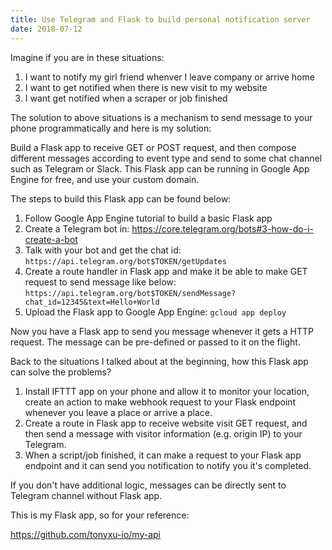 ```yaml
---
title: Use Telegram and Flask to build personal notification server
date: 2018-07-12
---
```


Imagine if you are in these situations:

1. I want to notify my girl friend whenver I leave company or arrive home
2. I want to get notified when there is new visit to my website
3. I want get notified when a scraper or job finished

The solution to above situations is a mechanism to send message to your phone programmatically and here is my solution:

Build a Flask app to receive GET or POST request, and then compose different messages according to event type and send to some chat channel such as Telegram or Slack. This Flask app can be running in Google App Engine for free, and use your custom domain.

The steps to build this Flask app can be found below:

1. Follow Google App Engine tutorial to build a basic Flask app
2. Create a Telegram bot in: https://core.telegram.org/bots#3-how-do-i-create-a-bot
3. Talk with your bot and get the chat id: `https://api.telegram.org/bot$TOKEN/getUpdates`
4. Create a route handler in Flask app and make it be able to make GET request to send message like below: `https://api.telegram.org/bot$TOKEN/sendMessage?chat_id=12345&text=Hello+World`
5. Upload the Flask app to Google App Engine: `gcloud app deploy`

Now you have a Flask app to send you message whenever it gets a HTTP request. The message can be pre-defined or passed to it on the flight.

Back to the situations I talked about at the beginning, how this Flask app can solve the problems?

1. Install IFTTT app on your phone and allow it to monitor your location, create an action to make webhook request to your Flask endpoint whenever you leave a place or arrive a place.
2. Create a route in Flask app to receive website visit GET request, and then send a message with visitor information (e.g. origin IP) to your Telegram.
3. When a script/job finished, it can make a request to your Flask app endpoint and it can send you notification to notify you it's completed.

If you don't have additional logic, messages can be directly sent to Telegram channel without Flask app.

This is my Flask app, so for your reference:

https://github.com/tonyxu-io/my-api